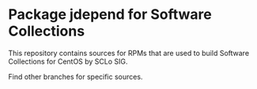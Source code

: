 # Package jdepend for Software Collections

This repository contains sources for RPMs that are used
to build Software Collections for CentOS by SCLo SIG.

Find other branches for specific sources.
